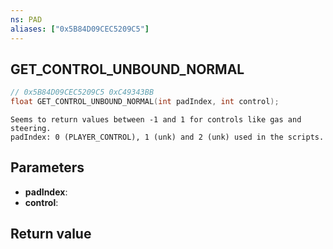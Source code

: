 ```yaml
---
ns: PAD
aliases: ["0x5B84D09CEC5209C5"]
---
```

## GET_CONTROL_UNBOUND_NORMAL

```c
// 0x5B84D09CEC5209C5 0xC49343BB
float GET_CONTROL_UNBOUND_NORMAL(int padIndex, int control);
```

```
Seems to return values between -1 and 1 for controls like gas and steering.
padIndex: 0 (PLAYER_CONTROL), 1 (unk) and 2 (unk) used in the scripts.
```

## Parameters
* **padIndex**: 
* **control**: 

## Return value

